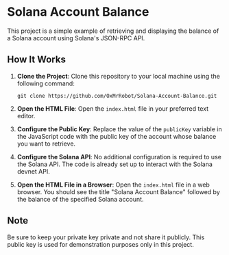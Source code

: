 # Solana Account Balance

This project is a simple example of retrieving and displaying the balance of a Solana account using Solana's JSON-RPC API.

## How It Works

1. **Clone the Project**: Clone this repository to your local machine using the following command:
   ```
   git clone https://github.com/OxMrRobot/Solana-Account-Balance.git
   ```

2. **Open the HTML File**: Open the `index.html` file in your preferred text editor.

3. **Configure the Public Key**: Replace the value of the `publicKey` variable in the JavaScript code with the public key of the account whose balance you want to retrieve.

4. **Configure the Solana API**: No additional configuration is required to use the Solana API. The code is already set up to interact with the Solana devnet API.

5. **Open the HTML File in a Browser**: Open the `index.html` file in a web browser. You should see the title "Solana Account Balance" followed by the balance of the specified Solana account.

## Note

Be sure to keep your private key private and not share it publicly. This public key is used for demonstration purposes only in this project.

